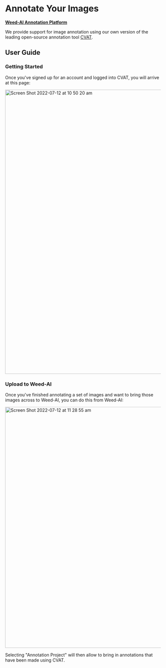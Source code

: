 # Annotate Your Images

**[Weed-AI Annotation Platform](https://weed-ai.sydney.edu.au/cvat-annotation/auth/login)**

We provide support for image annotation using our own version of the leading open-source annotation tool [CVAT](https://cvat.org/).

## User Guide

### Getting Started

Once you've signed up for an account and logged into CVAT, you will arrive at this page: 

<img width="921" alt="Screen Shot 2022-07-12 at 10 50 20 am" src="https://user-images.githubusercontent.com/50643975/178387966-cf138cb8-97a1-4ad7-b170-1415e6443103.png">


### Upload to Weed-AI

Once you've finished annotating a set of images and want to bring those images across to Weed-AI, you can do this from Weed-AI:

<img width="781" alt="Screen Shot 2022-07-12 at 11 28 55 am" src="https://user-images.githubusercontent.com/50643975/178388418-e9edf754-61d2-437a-98e8-46f1351ee787.png">

Selecting "Annotation Project" will then allow to bring in annotations that have been made using CVAT. 
